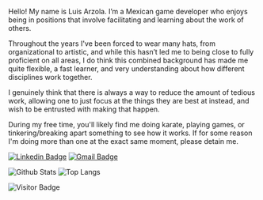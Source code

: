 Hello! My name is Luis Arzola. I’m a Mexican game developer who enjoys being in positions that involve facilitating and learning about the work of others.

Throughout the years I've been forced to wear many hats, from organizational to artistic, and while this hasn’t led me to being close to fully proficient on all areas,  I do think this combined background has made me quite flexible, a fast learner, and very understanding about how different disciplines work together.

I genuinely think that there is always a way to reduce the amount of tedious work, allowing one to just focus at the things they are best at instead, and wish to be entrusted with making that happen.

During my free time, you'll likely find me doing karate, playing games, or tinkering/breaking apart something to see how it works. If for some reason I'm doing more than one at the exact same moment, please detain me.

[![Linkedin Badge](https://img.shields.io/badge/-LinkedIn-blue?style=flat-square&logo=Linkedin&logoColor=white&link=https://www.linkedin.com/in/heisarzola/)](https://www.linkedin.com/in/heisarzola/)
[![Gmail Badge](https://img.shields.io/badge/-Gmail-c14438?style=flat-square&logo=Gmail&logoColor=white&link=mailto:contact@heisarzola.com)](mailto:contact@heisarzola.com)

![Github Stats](https://github-readme-stats.vercel.app/api?username=heisarzola&count_private=true&show_icons=true&include_all_commits=true)
![Top Langs](https://github-readme-stats.vercel.app/api/top-langs/?username=heisarzola&hide=TeX&layout=compact)

![Visitor Badge](https://visitor-badge.laobi.icu/badge?page_id=heisarzola.heisarzola)

<!--
**heisarzola/heisarzola** is a ✨ _special_ ✨ repository because its `README.md` (this file) appears on your GitHub profile.

Here are some ideas to get you started:

- 🔭 I’m currently working on ...
- 🌱 I’m currently learning ...
- 👯 I’m looking to collaborate on ...
- 🤔 I’m looking for help with ...
- 💬 Ask me about ...
- 📫 How to reach me: ...
- 😄 Pronouns: ...
- ⚡ Fun fact: ...
-->
